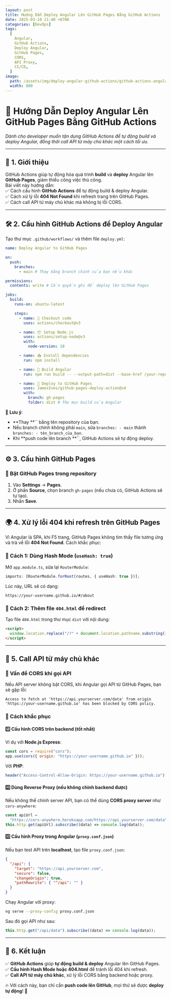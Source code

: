 ```yaml
---
layout: post
title: Hướng Dẫn Deploy Angular Lên GitHub Pages Bằng GitHub Actions
date: 2025-03-10 21:40 +0700
categories: [DevOps]
tags:
  [
    Angular,
    GitHub Actions,
    Deploy Angular,
    GitHub Pages,
    CORS,
    API Proxy,
    CI/CD,
  ]
image:
  path: /assets/img/deploy-angular-github-actions/github-actions-angular.png
  width: 800
---
```


# 🚀 Hướng Dẫn Deploy Angular Lên GitHub Pages Bằng GitHub Actions

_Dành cho developer muốn tận dụng GitHub Actions để tự động build và deploy Angular, đồng thời call API từ máy chủ khác một cách tối ưu._

---

## 📌 1. Giới thiệu

GitHub Actions giúp tự động hóa quá trình **build** và **deploy** Angular lên **GitHub Pages**, giảm thiểu công việc thủ công.\
Bài viết này hướng dẫn:\
✅ Cách cấu hình **GitHub Actions** để tự động build & deploy Angular.\
✅ Cách xử lý lỗi **404 Not Found** khi refresh trang trên GitHub Pages.\
✅ Cách call API từ máy chủ khác mà không bị lỗi CORS.

---

## 🛠 2. Cấu hình GitHub Actions để Deploy Angular

Tạo thư mục `.github/workflows/` và thêm file `deploy.yml`:

```yaml
name: Deploy Angular to GitHub Pages

on:
  push:
    branches:
      - main # Thay bằng branch chính của bạn nếu khác

permissions:
  contents: write # Cần quyền ghi để deploy lên GitHub Pages

jobs:
  build:
    runs-on: ubuntu-latest

    steps:
      - name: 🚀 Checkout code
        uses: actions/checkout@v3

      - name: 📦 Setup Node.js
        uses: actions/setup-node@v3
        with:
          node-version: 18

      - name: 📥 Install dependencies
        run: npm install

      - name: 🔨 Build Angular
        run: npm run build -- --output-path=dist --base-href /your-repo-name/

      - name: 🚀 Deploy to GitHub Pages
        uses: JamesIves/github-pages-deploy-action@v4
        with:
          branch: gh-pages
          folder: dist # Thư mục build của Angular
```

🔹 **Lưu ý**:

- \*\*Thay \*\*`` bằng tên repository của bạn.
- Nếu branch chính không phải `main`, sửa `branches: - main` thành `branches: - tên_branch_của_bạn`.
- Khi \*\*push code lên branch \*\*``, GitHub Actions sẽ tự động deploy.

---

## ⚙ 3. Cấu hình GitHub Pages

### 🔹 Bật GitHub Pages trong repository

1. Vào **Settings** → **Pages**.
2. Ở phần **Source**, chọn branch `gh-pages` (nếu chưa có, GitHub Actions sẽ tự tạo).
3. Nhấn **Save**.

---

## 🌍 4. Xử lý lỗi 404 khi refresh trên GitHub Pages

Vì Angular là SPA, khi F5 trang, GitHub Pages không tìm thấy file tương ứng và trả về lỗi **404 Not Found**. Cách khắc phục:

### 🔹 Cách 1: Dùng Hash Mode (`useHash: true`)

Mở `app.module.ts`, sửa lại `RouterModule`:

```ts
imports: [RouterModule.forRoot(routes, { useHash: true })];
```

Lúc này, URL sẽ có dạng:

```
https://your-username.github.io/#/about
```

### 🔹 Cách 2: Thêm file `404.html` để redirect

Tạo file `404.html` trong thư mục `dist` với nội dung:

```html
<script>
  window.location.replace("/?" + document.location.pathname.substring(1));
</script>
```

---

## 🔌 5. Call API từ máy chủ khác

### 🔹 Vấn đề CORS khi gọi API

Nếu API server không bật CORS, khi Angular gọi API từ GitHub Pages, bạn sẽ gặp lỗi:

```
Access to fetch at 'https://api.yourserver.com/data' from origin 'https://your-username.github.io' has been blocked by CORS policy.
```

### 🔹 Cách khắc phục

#### 1️⃣ Cấu hình CORS trên backend (tốt nhất)

Ví dụ với **Node.js Express**:

```js
const cors = require("cors");
app.use(cors({ origin: "https://your-username.github.io" }));
```

Với **PHP**:

```php
header("Access-Control-Allow-Origin: https://your-username.github.io");
```

#### 2️⃣ Dùng Reverse Proxy (nếu không chỉnh backend được)

Nếu không thể chỉnh server API, bạn có thể dùng **CORS proxy server** như `cors-anywhere`:

```ts
const apiUrl =
  "https://cors-anywhere.herokuapp.com/https://api.yourserver.com/data";
this.http.get(apiUrl).subscribe((data) => console.log(data));
```

#### 3️⃣ Cấu hình Proxy trong Angular (`proxy.conf.json`)

Nếu bạn test API trên **localhost**, tạo file `proxy.conf.json`:

```json
{
  "/api": {
    "target": "https://api.yourserver.com",
    "secure": false,
    "changeOrigin": true,
    "pathRewrite": { "^/api": "" }
  }
}
```

Chạy Angular với proxy:

```sh
ng serve --proxy-config proxy.conf.json
```

Sau đó gọi API như sau:

```ts
this.http.get("/api/data").subscribe((data) => console.log(data));
```

---

## 🎯 6. Kết luận

✅ **GitHub Actions** giúp **tự động build & deploy** Angular lên GitHub Pages.\
✅ **Cấu hình Hash Mode hoặc 404.html** để tránh lỗi 404 khi refresh.\
✅ **Call API từ máy chủ khác**, xử lý lỗi CORS bằng backend hoặc proxy.

🔥 Với cách này, bạn chỉ cần **push code lên GitHub**, mọi thứ sẽ được **deploy tự động**! 🚀
